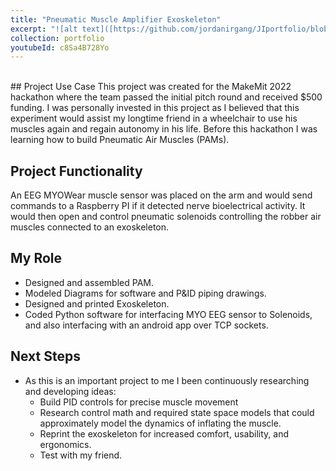 ```yaml
---
title: "Pneumatic Muscle Amplifier Exoskeleton"
excerpt: "![alt text]([https://github.com/jordanirgang/JIportfolio/blob/master/images/snapglove.jpg?raw=true](https://github.com/jordanirgang/JIportfolio/blob/master/images/icra-jordan-irgang.png?raw=true))<br/><br/>An ongoing personal research project I am designing to help my friend in a wheelchair by making an amplifier exoskeleton that if he moves a muscle, this will continue the motion for him."
collection: portfolio
youtubeId: c8Sa4B728Yo
---
```


<br>
## Project Use Case 
This project was created for the MakeMit 2022 hackathon where the team passed the initial pitch round and received $500 funding. I was personally invested in this project as I  believed that this experiment would assist my longtime friend in a wheelchair to use his muscles again and regain autonomy in his life. Before this hackathon I was learning how to build Pneumatic Air Muscles (PAMs).

## Project Functionality
An EEG MYOWear muscle sensor was placed on the arm and would send commands to a Raspberry PI if it detected nerve bioelectrical activity. It would then open and control pneumatic solenoids controlling the robber air muscles connected to an exoskeleton.

## My Role
- Designed and assembled PAM.
- Modeled Diagrams for software and P&ID piping drawings.
- Designed and printed Exoskeleton.
- Coded Python software for interfacing MYO EEG sensor to Solenoids, and also interfacing with an android app over TCP sockets.

## Next Steps
- As this is an important project to me I been continuously researching and developing ideas:  
    - Build PID controls for precise muscle movement 
    - Research control math and required state space models that could approximately model the dynamics of inflating the muscle.
    - Reprint the exoskeleton for increased comfort, usability, and ergonomics.
    - Test with my friend.
